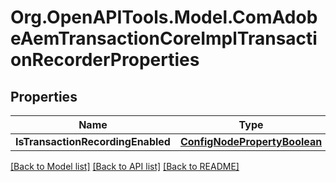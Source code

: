 # Org.OpenAPITools.Model.ComAdobeAemTransactionCoreImplTransactionRecorderProperties
## Properties

Name | Type | Description | Notes
------------ | ------------- | ------------- | -------------
**IsTransactionRecordingEnabled** | [**ConfigNodePropertyBoolean**](ConfigNodePropertyBoolean.md) |  | [optional] 

[[Back to Model list]](../README.md#documentation-for-models) [[Back to API list]](../README.md#documentation-for-api-endpoints) [[Back to README]](../README.md)

